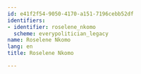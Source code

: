 ```yaml
---
id: e41f2f54-9050-4170-a151-7196cebb52df
identifiers:
- identifier: roselene_nkomo
  scheme: everypolitician_legacy
name: Roselene Nkomo
lang: en
title: Roselene Nkomo

---
```

